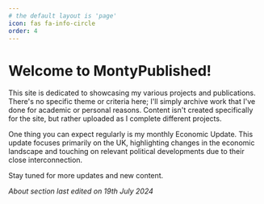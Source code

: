 ```yaml
---
# the default layout is 'page'
icon: fas fa-info-circle
order: 4
---
```


# Welcome to MontyPublished!

This site is dedicated to showcasing my various projects and publications. There's no specific theme or criteria here; I'll simply archive work that I've done for academic or personal reasons. Content isn't created specifically for the site, but rather uploaded as I complete different projects.

One thing you can expect regularly is my monthly Economic Update. This update focuses primarily on the UK, highlighting changes in the economic landscape and touching on relevant political developments due to their close interconnection.

Stay tuned for more updates and new content.

*About section last edited on 19th July 2024*
